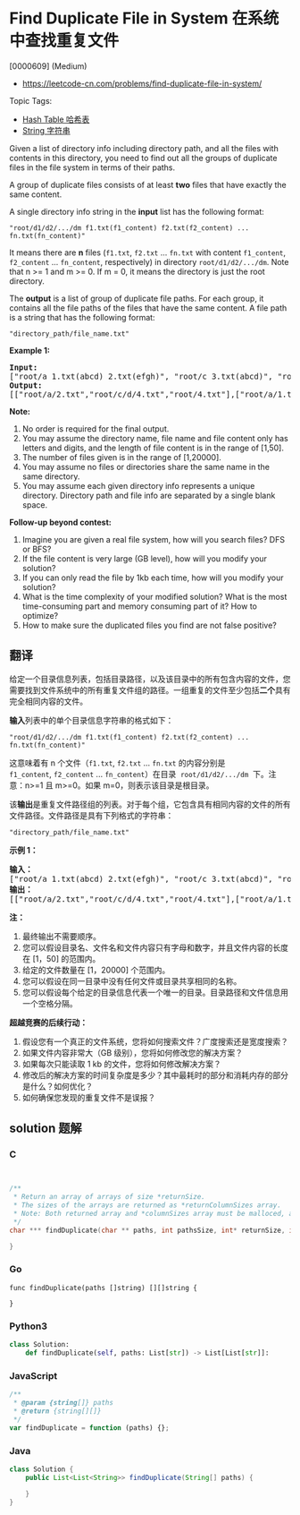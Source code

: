 # Find Duplicate File in System 在系统中查找重复文件

[0000609] (Medium)

- https://leetcode-cn.com/problems/find-duplicate-file-in-system/

Topic Tags:

- [Hash Table 哈希表](https://leetcode-cn.com/tag/hash-table/)
- [String 字符串](https://leetcode-cn.com/tag/string/)

Given a list of directory info including directory path, and all the files with contents in this directory, you need to find out all the groups of duplicate files in the file system in terms of their paths.

A group of duplicate files consists of at least **two** files that have exactly the same content.

A single directory info string in the **input** list has the following format:

`"root/d1/d2/.../dm f1.txt(f1_content) f2.txt(f2_content) ... fn.txt(fn_content)"`

It means there are **n** files (`f1.txt`, `f2.txt` ... `fn.txt` with content `f1_content`, `f2_content` ... `fn_content`, respectively) in directory `root/d1/d2/.../dm`. Note that n >= 1 and m >= 0. If m = 0, it means the directory is just the root directory.

The **output** is a list of group of duplicate file paths. For each group, it contains all the file paths of the files that have the same content. A file path is a string that has the following format:

`"directory_path/file_name.txt"`

**Example 1:**

<pre><b>Input:</b>
["root/a 1.txt(abcd) 2.txt(efgh)", "root/c 3.txt(abcd)", "root/c/d 4.txt(efgh)", "root 4.txt(efgh)"]
<b>Output:</b>  
[["root/a/2.txt","root/c/d/4.txt","root/4.txt"],["root/a/1.txt","root/c/3.txt"]]
</pre>

**Note:**

1.  No order is required for the final output.
2.  You may assume the directory name, file name and file content only has letters and digits, and the length of file content is in the range of \[1,50\].
3.  The number of files given is in the range of \[1,20000\].
4.  You may assume no files or directories share the same name in the same directory.
5.  You may assume each given directory info represents a unique directory. Directory path and file info are separated by a single blank space.

**Follow-up beyond contest:**

1.  Imagine you are given a real file system, how will you search files? DFS or BFS?
2.  If the file content is very large (GB level), how will you modify your solution?
3.  If you can only read the file by 1kb each time, how will you modify your solution?
4.  What is the time complexity of your modified solution? What is the most time-consuming part and memory consuming part of it? How to optimize?
5.  How to make sure the duplicated files you find are not false positive?

## 翻译

给定一个目录信息列表，包括目录路径，以及该目录中的所有包含内容的文件，您需要找到文件系统中的所有重复文件组的路径。一组重复的文件至少包括**二个**具有完全相同内容的文件。

**输入**列表中的单个目录信息字符串的格式如下：

`"root/d1/d2/.../dm f1.txt(f1_content) f2.txt(f2_content) ... fn.txt(fn_content)"`

这意味着有 n 个文件（`f1.txt`, `f2.txt` ... `fn.txt` 的内容分别是 `f1_content`, `f2_content` ... `fn_content`）在目录  `root/d1/d2/.../dm`  下。注意：n>=1 且 m>=0。如果 m=0，则表示该目录是根目录。

该**输出**是重复文件路径组的列表。对于每个组，它包含具有相同内容的文件的所有文件路径。文件路径是具有下列格式的字符串：

`"directory_path/file_name.txt"`

**示例 1：**

<pre><strong>输入：</strong>
["root/a 1.txt(abcd) 2.txt(efgh)", "root/c 3.txt(abcd)", "root/c/d 4.txt(efgh)", "root 4.txt(efgh)"]
<strong>输出：</strong>  
[["root/a/2.txt","root/c/d/4.txt","root/4.txt"],["root/a/1.txt","root/c/3.txt"]]
</pre>

**注：**

1.  最终输出不需要顺序。
2.  您可以假设目录名、文件名和文件内容只有字母和数字，并且文件内容的长度在 \[1，50\] 的范围内。
3.  给定的文件数量在 \[1，20000\] 个范围内。
4.  您可以假设在同一目录中没有任何文件或目录共享相同的名称。
5.  您可以假设每个给定的目录信息代表一个唯一的目录。目录路径和文件信息用一个空格分隔。

**超越竞赛的后续行动：**

1.  假设您有一个真正的文件系统，您将如何搜索文件？广度搜索还是宽度搜索？
2.  如果文件内容非常大（GB 级别），您将如何修改您的解决方案？
3.  如果每次只能读取 1 kb 的文件，您将如何修改解决方案？
4.  修改后的解决方案的时间复杂度是多少？其中最耗时的部分和消耗内存的部分是什么？如何优化？
5.  如何确保您发现的重复文件不是误报？

## solution 题解

### C

```c


/**
 * Return an array of arrays of size *returnSize.
 * The sizes of the arrays are returned as *returnColumnSizes array.
 * Note: Both returned array and *columnSizes array must be malloced, assume caller calls free().
 */
char *** findDuplicate(char ** paths, int pathsSize, int* returnSize, int** returnColumnSizes){

}


```

### Go

```golang
func findDuplicate(paths []string) [][]string {

}
```

### Python3

```python
class Solution:
    def findDuplicate(self, paths: List[str]) -> List[List[str]]:

```

### JavaScript

```javascript
/**
 * @param {string[]} paths
 * @return {string[][]}
 */
var findDuplicate = function (paths) {};
```

### Java

```java
class Solution {
    public List<List<String>> findDuplicate(String[] paths) {

    }
}
```
